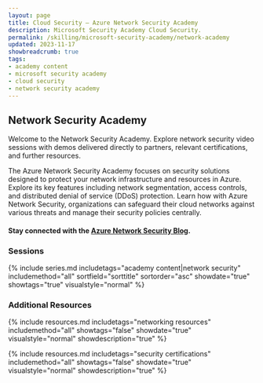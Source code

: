 ```yaml
---
layout: page
title: Cloud Security — Azure Network Security Academy
description: Microsoft Security Academy Cloud Security.
permalink: /skilling/microsoft-security-academy/network-academy
updated: 2023-11-17
showbreadcrumb: true
tags: 
- academy content
- microsoft security academy
- cloud security
- network security academy
---
```


## Network Security Academy
Welcome to the Network Security Academy. Explore network security video sessions with demos delivered directly to partners, relevant certifications, and further resources.

The Azure Network Security Academy focuses on security solutions designed to protect your network infrastructure and resources in Azure. Explore its key features including network segmentation, access controls, and distributed denial of service (DDoS) protection. Learn how with Azure Network Security, organizations can safeguard their cloud networks against various threats and manage their security policies centrally.

#### Stay connected with the [Azure Network Security Blog](https://techcommunity.microsoft.com/t5/azure-network-security-blog/bg-p/AzureNetworkSecurityBlog).

### Sessions
{% include series.md 
    includetags="academy content|network security" includemethod="all" 
    sortfield="sorttitle" sortorder="asc" showdate="true" showtags="true" 
    visualstyle="normal" 
%}

### Additional Resources
{% include resources.md 
    includetags="networking resources"
    includemethod="all" 
    showtags="false" 
    showdate="true" 
    visualstyle="normal" 
    showdescription="true"
%}

{% include resources.md 
    includetags="security certifications"
    includemethod="all" 
    showtags="false" 
    showdate="true" 
    visualstyle="normal" 
    showdescription="true"
%}